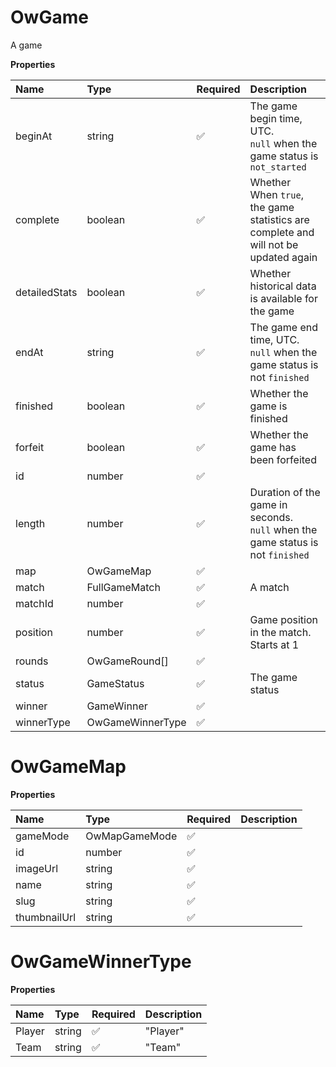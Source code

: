 # OwGame

A game

**Properties**

| Name          | Type             | Required | Description                                                                         |
| :------------ | :--------------- | :------- | :---------------------------------------------------------------------------------- |
| beginAt       | string           | ✅       | The game begin time, UTC. <br/>`null` when the game status is `not_started`         |
| complete      | boolean          | ✅       | Whether When `true`, the game statistics are complete and will not be updated again |
| detailedStats | boolean          | ✅       | Whether historical data is available for the game                                   |
| endAt         | string           | ✅       | The game end time, UTC. <br/>`null` when the game status is not `finished`          |
| finished      | boolean          | ✅       | Whether the game is finished                                                        |
| forfeit       | boolean          | ✅       | Whether the game has been forfeited                                                 |
| id            | number           | ✅       |                                                                                     |
| length        | number           | ✅       | Duration of the game in seconds. <br/>`null` when the game status is not `finished` |
| map           | OwGameMap        | ✅       |                                                                                     |
| match         | FullGameMatch    | ✅       | A match                                                                             |
| matchId       | number           | ✅       |                                                                                     |
| position      | number           | ✅       | Game position in the match. Starts at 1                                             |
| rounds        | OwGameRound[]    | ✅       |                                                                                     |
| status        | GameStatus       | ✅       | The game status                                                                     |
| winner        | GameWinner       | ✅       |                                                                                     |
| winnerType    | OwGameWinnerType | ✅       |                                                                                     |

# OwGameMap

**Properties**

| Name         | Type          | Required | Description |
| :----------- | :------------ | :------- | :---------- |
| gameMode     | OwMapGameMode | ✅       |             |
| id           | number        | ✅       |             |
| imageUrl     | string        | ✅       |             |
| name         | string        | ✅       |             |
| slug         | string        | ✅       |             |
| thumbnailUrl | string        | ✅       |             |

# OwGameWinnerType

**Properties**

| Name   | Type   | Required | Description |
| :----- | :----- | :------- | :---------- |
| Player | string | ✅       | "Player"    |
| Team   | string | ✅       | "Team"      |

<!-- This file was generated by liblab | https://liblab.com/ -->
